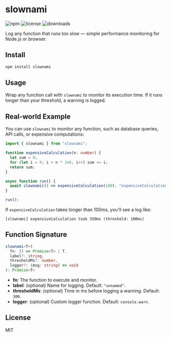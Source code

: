 # slownami

![npm](https://img.shields.io/npm/v/slownami)
![license](https://img.shields.io/npm/l/slownami)
![downloads](https://img.shields.io/npm/dm/slownami)

Log any function that runs too slow — simple performance monitoring for Node.js or browser.

## Install

```bash
npm install slownami
```

## Usage

Wrap any function call with `slownami` to monitor its execution time. If it runs longer than your threshold, a warning is logged.

## Real-world Example

You can use `slownami` to monitor any function, such as database queries, API calls, or expensive computations:

```ts
import { slownami } from "slownami";

function expensiveCalculation(n: number) {
  let sum = 0;
  for (let i = 0; i < n * 1e6; i++) sum += i;
  return sum;
}

async function run() {
  await slownami(() => expensiveCalculation(100), "expensiveCalculation", 100);
}

run();
```

If `expensiveCalculation` takes longer than 100ms, you'll see a log like:

```
[slownami] expensiveCalculation took 350ms (threshold: 100ms)
```

## Function Signature

```ts
slownami<T>(
  fn: () => Promise<T> | T,
  label?: string,
  thresholdMs?: number,
  logger?: (msg: string) => void
): Promise<T>
```

- **fn**: The function to execute and monitor.
- **label**: (optional) Name for logging. Default: `"unnamed"`.
- **thresholdMs**: (optional) Time in ms before logging a warning. Default: `300`.
- **logger**: (optional) Custom logger function. Default: `console.warn`.

## License

MIT
